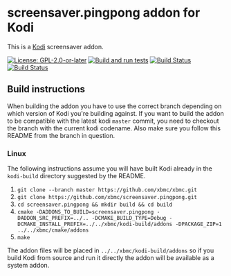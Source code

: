 # screensaver.pingpong addon for Kodi

This is a [Kodi](https://kodi.tv) screensaver addon.

[![License: GPL-2.0-or-later](https://img.shields.io/badge/License-GPL%20v2+-blue.svg)](LICENSE.md)
[![Build and run tests](https://github.com/xbmc/screensaver.pingpong/actions/workflows/build.yml/badge.svg?branch=Matrix)](https://github.com/xbmc/screensaver.pingpong/actions/workflows/build.yml)
[![Build Status](https://dev.azure.com/teamkodi/binary-addons/_apis/build/status/xbmc.screensaver.pingpong?branchName=Matrix)](https://dev.azure.com/teamkodi/binary-addons/_build/latest?definitionId=46&branchName=Matrix)
[![Build Status](https://jenkins.kodi.tv/view/Addons/job/xbmc/job/screensaver.pingpong/job/Matrix/badge/icon)](https://jenkins.kodi.tv/blue/organizations/jenkins/xbmc%2Fscreensaver.pingpong/branches/)
<!--- [![Build Status](https://ci.appveyor.com/api/projects/status/github/xbmc/screensaver.pingpong?branch=Matrix&svg=true)](https://ci.appveyor.com/project/xbmc/screensaver-pingpong?branch=Matrix) -->

## Build instructions

When building the addon you have to use the correct branch depending on which version of Kodi you're building against.
If you want to build the addon to be compatible with the latest kodi `master` commit, you need to checkout the branch with the current kodi codename.
Also make sure you follow this README from the branch in question.

### Linux

The following instructions assume you will have built Kodi already in the `kodi-build` directory 
suggested by the README.

1. `git clone --branch master https://github.com/xbmc/xbmc.git`
2. `git clone https://github.com/xbmc/screensaver.pingpong.git`
3. `cd screensaver.pingpong && mkdir build && cd build`
4. `cmake -DADDONS_TO_BUILD=screensaver.pingpong -DADDON_SRC_PREFIX=../.. -DCMAKE_BUILD_TYPE=Debug -DCMAKE_INSTALL_PREFIX=../../xbmc/kodi-build/addons -DPACKAGE_ZIP=1 ../../xbmc/cmake/addons`
5. `make`

The addon files will be placed in `../../xbmc/kodi-build/addons` so if you build Kodi from source and run it directly 
the addon will be available as a system addon.
